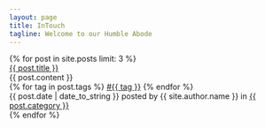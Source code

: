 ```yaml
---
layout: page
title: InTouch
tagline: Welcome to our Humble Abode
---
```



<div id="posts">
	{% for post in site.posts limit: 3 %}
		<div class="post">
			<div class="title"><a href="{{ post.url }}">{{ post.title }}</a></div>
			<div class="content">{{ post.content }}</div>
			<div class="footer"> 
				<div class="tags">
					{% for tag in post.tags %}
						<a class="tag" href="/tags.html#{{ tag }}">#{{ tag }}</a>
					{% endfor %}
				</div>
				<span class="date">{{ post.date | date_to_string }}</span><span class="author"> posted by {{ site.author.name }} in</span>
				<span><a class="category" href="/categories.html#{{ post.category }}">{{ post.category }}</a></span>
				<span><a class="comments" href="{{ post.url }}#disqus_thread"></a></span>
			</div>
		</div>
	{% endfor %}
</div>
